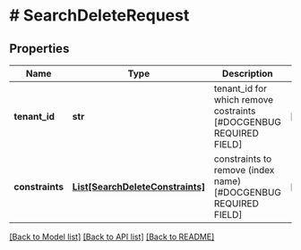 # # SearchDeleteRequest


## Properties 


Name | Type | Description | Notes
------------ | ------------- | ------------- | -------------
**tenant_id**| **str** | tenant_id for which remove costraints [#DOCGENBUG REQUIRED FIELD]  | [optional]
**constraints**| [**List[SearchDeleteConstraints]**](SearchDeleteConstraints.md) | constraints to remove (index name) [#DOCGENBUG REQUIRED FIELD]  | [optional]


[[Back to Model list]](../../README.md#models) [[Back to API list]](../../README.md#endpoints) [[Back to README]](../../README.md)

